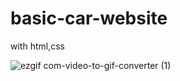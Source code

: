 # basic-car-website
 with html,css


 ![ezgif com-video-to-gif-converter (1)](https://github.com/user-attachments/assets/a68ff641-c081-4c19-a51c-d547a39cfdc0)

